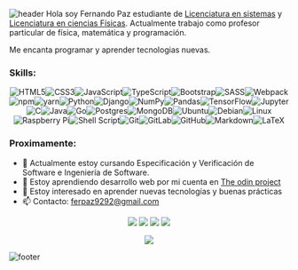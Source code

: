 ![header](https://capsule-render.vercel.app/api?type=waving&color=gradient&height=300&section=header&text=Fernando%20Paz&fontSize=90)
Hola soy Fernando Paz estudiante de [Licenciatura en sistemas](https://www.ungs.edu.ar/carrera/licenciatura-en-sistemas) y [Licenciatura en ciencias Físicas](https://df.uba.ar/es/futuros-estudiantes/guia-para-el-estudiante#plan-de-estudios). Actualmente trabajo como profesor particular de física, matemática y programación.

Me encanta programar y aprender tecnologias nuevas.

### Skills:

<div align="center">
<img alt="HTML5" src="https://img.shields.io/badge/html5-%23E34F26.svg?style=for-the-badge&logo=html5&logoColor=white"/><img alt="CSS3" src="https://img.shields.io/badge/css3-%231572B6.svg?style=for-the-badge&logo=css3&logoColor=white"/><img alt="JavaScript" src="https://img.shields.io/badge/JavaScript-F7DF1E?style=for-the-badge&logo=javascript&logoColor=black"/><img alt="TypeScript" src="https://img.shields.io/badge/typescript-%23007ACC.svg?style=for-the-badge&logo=typescript&logoColor=white"/><img alt="Bootstrap" src="https://img.shields.io/badge/bootstrap-%23563D7C.svg?style=for-the-badge&logo=bootstrap&logoColor=white"/><img alt="SASS" src="https://img.shields.io/badge/SASS-hotpink.svg?style=for-the-badge&logo=SASS&logoColor=white"/><img alt="Webpack" src="https://img.shields.io/badge/webpack-%238DD6F9.svg?style=for-the-badge&logo=webpack&logoColor=black" /><img alt="npm" src="https://img.shields.io/badge/npm-CB3837?style=for-the-badge&logo=npm&logoColor=white" /><img alt="yarn" src="https://img.shields.io/badge/Yarn-2C8EBB?style=for-the-badge&logo=yarn&logoColor=white" /><img alt="Python" src="https://img.shields.io/badge/python-%2314354C.svg?style=for-the-badge&logo=python&logoColor=white"/><img alt="Django" src="https://img.shields.io/badge/django-%23092E20.svg?style=for-the-badge&logo=django&logoColor=white"/><img alt="NumPy" src="https://img.shields.io/badge/numpy-%23013243.svg?style=for-the-badge&logo=numpy&logoColor=white" /><img alt="Pandas" src="https://img.shields.io/badge/pandas-%23150458.svg?style=for-the-badge&logo=pandas&logoColor=white" /><img alt="TensorFlow" src="https://img.shields.io/badge/TensorFlow-%23FF6F00.svg?style=for-the-badge&logo=TensorFlow&logoColor=white" /><img alt="Jupyter" src="https://img.shields.io/badge/Jupyter-%23F37626.svg?style=for-the-badge&logo=Jupyter&logoColor=white" /><img alt="C" src="https://img.shields.io/badge/c-%2300599C.svg?style=for-the-badge&logo=c&logoColor=white"/><img alt="Java" src="https://img.shields.io/badge/java-%23ED8B00.svg?style=for-the-badge&logo=java&logoColor=white"/><img alt="Go" src=  "https://img.shields.io/badge/go-%2300ADD8.svg?style=for-the-badge&logo=go&logoColor=white"/><img alt="Postgres" src ="https://img.shields.io/badge/postgres-%23316192.svg?style=for-the-badge&logo=postgresql&logoColor=white"/><img alt="MongoDB" src ="https://img.shields.io/badge/MongoDB-%234ea94b.svg?style=for-the-badge&logo=mongodb&logoColor=white"/><img alt="Ubuntu" src="https://img.shields.io/badge/Ubuntu-E95420?style=for-the-badge&logo=ubuntu&logoColor=white" /><img alt="Debian" src="https://img.shields.io/badge/Debian-D70A53?style=for-the-badge&logo=debian&logoColor=white" /><img alt="Linux" src="https://img.shields.io/badge/Linux-FCC624?style=for-the-badge&logo=linux&logoColor=black"><img alt="Raspberry Pi" src="https://img.shields.io/badge/-RaspberryPi-C51A4A?style=for-the-badge&logo=Raspberry-Pi"/><img alt="Shell Script" src="https://img.shields.io/badge/shell_script-%23121011.svg?style=for-the-badge&logo=gnu-bash&logoColor=white"/><img alt="Git" src="https://img.shields.io/badge/git-%23F05033.svg?style=for-the-badge&logo=git&logoColor=white"/><img alt="GitLab" src="https://img.shields.io/badge/gitlab-%23181717.svg?style=for-the-badge&logo=gitlab&logoColor=white"/><img alt="GitHub" src="https://img.shields.io/badge/github-%23121011.svg?style=for-the-badge&logo=github&logoColor=white"/><img alt="Markdown" src="https://img.shields.io/badge/markdown-%23000000.svg?style=for-the-badge&logo=markdown&logoColor=white"/><img alt="LaTeX" src="https://img.shields.io/badge/latex-%23008080.svg?style=for-the-badge&logo=latex&logoColor=white"/>
</div>

### Proximamente:

-   🔭 Actualmente estoy cursando Especificación y Verificación de Software e Ingeniería de Software.
-   🌱 Estoy aprendiendo desarrollo web por mi cuenta en [The odin project](https://www.theodinproject.com/)
-   👯 Estoy interesado en aprender nuevas tecnologías y buenas prácticas
-   📫 Contacto: ferpaz9292@gmail.com

<div align="center">
<a href='https://github.com/fernandopaz1'><img src="https://img.icons8.com/plasticine/45/000000/github.png"/></a>
<a href='https://twitter.com/fernandopaz111'>
<img src="https://img.icons8.com/color/40/000000/twitter--v2.png"/></a>
<a href='https://www.linkedin.com/in//ferpaz/'><img src="https://img.icons8.com/color/40/000000/linkedin.png"/></a>
<a href='https://gitlab.com/fernandopaz1'><img src="https://img.icons8.com/color/40/000000/gitlab.png"/></a>
</div>

<p align="center">
  <img align="center" src="https://github-readme-stats.vercel.app/api/top-langs/?username=fernandopaz1&layout=compact&langs_count=10&custom_title=Lenguajes%20mas%20usados&theme=prussian" />
</p>

![footer](https://capsule-render.vercel.app/api?type=waving&color=gradient&height=100&section=footer)
